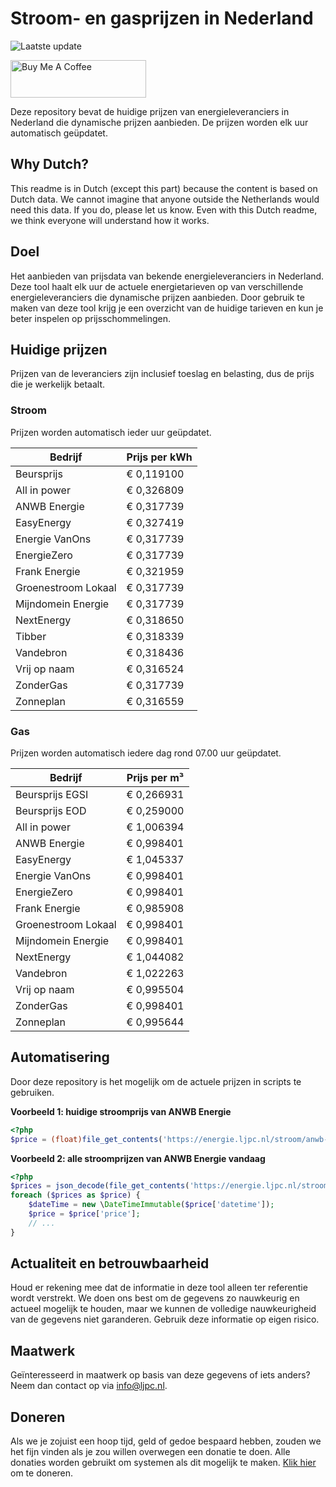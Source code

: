 # Stroom- en gasprijzen in Nederland

![Laatste update](https://img.shields.io/badge/laatste%20update-2023--07--13%2008%3A00%20CET-brightgreen)

<a href="https://www.buymeacoffee.com/Lars-" target="_blank"><img src="https://cdn.buymeacoffee.com/buttons/v2/default-orange.png" alt="Buy Me A Coffee" height="60" style="height: 60px !important;width: 217px !important;" ></a>

Deze repository bevat de huidige prijzen van energieleveranciers in Nederland die dynamische prijzen aanbieden. De prijzen worden elk uur automatisch geüpdatet.

## Why Dutch?

This readme is in Dutch (except this part) because the content is based on Dutch data. We cannot imagine that anyone outside the Netherlands would need this data. If you do, please let us know. Even with this Dutch readme, we think
everyone will understand how it works.

## Doel

Het aanbieden van prijsdata van bekende energieleveranciers in Nederland. Deze tool haalt elk uur de actuele energietarieven op van verschillende energieleveranciers die dynamische prijzen aanbieden. Door gebruik te maken van deze tool
krijg je een overzicht van de huidige tarieven en kun je beter inspelen op prijsschommelingen.

## Huidige prijzen

Prijzen van de leveranciers zijn inclusief toeslag en belasting, dus de prijs die je werkelijk betaalt.

### Stroom

Prijzen worden automatisch ieder uur geüpdatet.

 Bedrijf | Prijs per kWh 
---------|---------------
Beursprijs | € 0,119100
All in power | € 0,326809
ANWB Energie | € 0,317739
EasyEnergy | € 0,327419
Energie VanOns | € 0,317739
EnergieZero | € 0,317739
Frank Energie | € 0,321959
Groenestroom Lokaal | € 0,317739
Mijndomein Energie | € 0,317739
NextEnergy | € 0,318650
Tibber | € 0,318339
Vandebron | € 0,318436
Vrij op naam | € 0,316524
ZonderGas | € 0,317739
Zonneplan | € 0,316559


### Gas

Prijzen worden automatisch iedere dag rond 07.00 uur geüpdatet.

 Bedrijf | Prijs per m³ 
---------|--------------
Beursprijs EGSI | € 0,266931
Beursprijs EOD | € 0,259000
All in power | € 1,006394
ANWB Energie | € 0,998401
EasyEnergy | € 1,045337
Energie VanOns | € 0,998401
EnergieZero | € 0,998401
Frank Energie | € 0,985908
Groenestroom Lokaal | € 0,998401
Mijndomein Energie | € 0,998401
NextEnergy | € 1,044082
Vandebron | € 1,022263
Vrij op naam | € 0,995504
ZonderGas | € 0,998401
Zonneplan | € 0,995644


## Automatisering

Door deze repository is het mogelijk om de actuele prijzen in scripts te gebruiken.

**Voorbeeld 1: huidige stroomprijs van ANWB Energie**

```php
<?php
$price = (float)file_get_contents('https://energie.ljpc.nl/stroom/anwb-energie-nu.txt');

```

**Voorbeeld 2: alle stroomprijzen van ANWB Energie vandaag**

```php
<?php
$prices = json_decode(file_get_contents('https://energie.ljpc.nl/stroom/all-in-power-vandaag.json'),true);
foreach ($prices as $price) {
    $dateTime = new \DateTimeImmutable($price['datetime']);
    $price = $price['price'];
    // ...
}
```

## Actualiteit en betrouwbaarheid

Houd er rekening mee dat de informatie in deze tool alleen ter referentie wordt verstrekt. We doen ons best om de gegevens zo nauwkeurig en actueel mogelijk te houden, maar we kunnen de volledige nauwkeurigheid van de gegevens niet
garanderen. Gebruik deze informatie op eigen risico.

## Maatwerk

Geïnteresseerd in maatwerk op basis van deze gegevens of iets anders? Neem dan contact op
via [info@ljpc.nl](mailto:info@ljpc.nl?subject=Energie%20prijzen).

## Doneren

Als we je zojuist een hoop tijd, geld of gedoe bespaard hebben, zouden we het fijn vinden als je zou willen overwegen een
donatie te doen. Alle donaties worden gebruikt om systemen als dit mogelijk te
maken. [Klik hier](https://www.buymeacoffee.com/Lars-) om te doneren.
